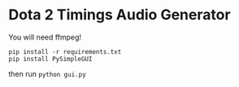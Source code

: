 # Dota 2 Timings Audio Generator

You will need ffmpeg!

    pip install -r requirements.txt
    pip install PySimpleGUI

then run `python gui.py`
